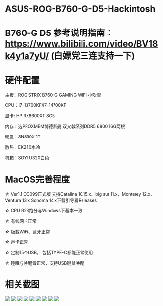 # ASUS-ROG-B760-G-D5-Hackintosh

# B760-G D5 参考说明指南：https://www.bilibili.com/video/BV18k4y1a7yU/ (白嫖党三连支持一下)

# 硬件配置
主板：ROG STRIX B760-G GAMING WIFI 小吹雪

CPU：i7-13700KF/i7-14700KF

显卡: HP RX6600XT 8GB 

内存：选PROXMEM博德斯曼 双叉戟系列DDR5 6800 16G两根

硬盘：SN850X 1T

散热：EK240水冷

机箱：SOYI U320白色



# MacOS完善程度

☆ Ver1.1 OC099正式版 支持Catalina 10.15.x、big sur 11.x、Monterey 12.x、Ventura 13.x  Sonoma 14.x下载引导看Releases

☆ CPU R23跑分与Windows下基本一致

☆ 有线网卡正常

☆ 板载WiFi、蓝牙正常

☆ 声卡正常

☆ 定制15个USB， 包括TYPE-C都能正常使用

☆ 睡眠与唤醒皆正常，支持USB键鼠唤醒

# 相关截图
![](https://github.com/Xmingbai/ASUS-ROG-B760-G-D5-Hackintosh/blob/main/1.png)
![](https://github.com/Xmingbai/ASUS-ROG-B760-G-D5-Hackintosh/blob/main/2.png)
![](https://github.com/Xmingbai/ASUS-ROG-B760-G-D5-Hackintosh/blob/main/3.png)
![](https://github.com/Xmingbai/ASUS-ROG-B760-G-D5-Hackintosh/blob/main/4.png)
![](https://github.com/Xmingbai/ASUS-ROG-B760-G-D5-Hackintosh/blob/main/5.png)
![](https://github.com/Xmingbai/ASUS-ROG-B760-G-D5-Hackintosh/blob/main/6.png)
![](https://github.com/Xmingbai/ASUS-ROG-B760-G-D5-Hackintosh/blob/main/7.png)
![](https://github.com/Xmingbai/ASUS-ROG-B760-G-D5-Hackintosh/blob/main/8.png)
![](https://github.com/Xmingbai/ASUS-ROG-B760-G-D5-Hackintosh/blob/main/9.png)


